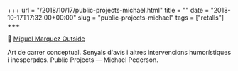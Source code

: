 +++
url = "/2018/10/17/public-projects-michael.html"
title = ""
date = "2018-10-17T17:32:00+00:00"
slug = "public-projects-michael"
tags = ["retalls"]
+++

📎 [Miguel Marquez Outside](http://miguelmarquezoutside.com/)

Art de carrer conceptual. Senyals d'avís i altres intervencions humorístiques i inesperades. Public Projects — Michael Pederson.
